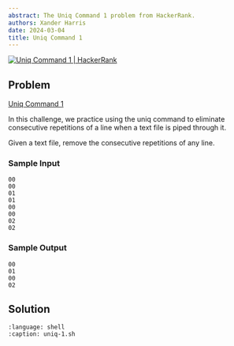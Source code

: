 ```yaml
---
abstract: The Uniq Command 1 problem from HackerRank.
authors: Xander Harris
date: 2024-03-04
title: Uniq Command 1
---
```


[![Uniq Command 1 | HackerRank](https://img.shields.io/badge/HackerRank-green?style=for-the-badge&logo=hackerrank&label=uniq%201)](https://www.hackerrank.com/challenges/text-processing-tr-1)

## Problem

[Uniq Command 1](https://www.hackerrank.com/challenges/text-processing-in-linux-the-uniq-command-1/problem?isFullScreen=true)

In this challenge, we practice using the uniq command to eliminate consecutive repetitions of a line when a text file is piped through it.

Given a text file, remove the consecutive repetitions of any line.

### Sample Input

```{code-block} shell
00
00
01
01
00
00
02
02
```

### Sample Output

```{code-block} shell
00
01
00
02
```

## Solution

```{literalinclude} uniq-1.sh
:language: shell
:caption: uniq-1.sh
```
